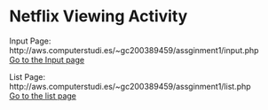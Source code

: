 <h1> Netflix Viewing Activity </h1>
<p> Input Page: http://aws.computerstudi.es/~gc200389459/assginment1/input.php
<br>
<a href = "http://aws.computerstudi.es/~gc200389459/assginment1/input.php"> Go to the Input page </a> </p>
<p> List Page: http://aws.computerstudi.es/~gc200389459/assginment1/list.php
<br>
<a href = "http://aws.computerstudi.es/~gc200389459/assginment1/list.php"> Go to the list page </a> </p>